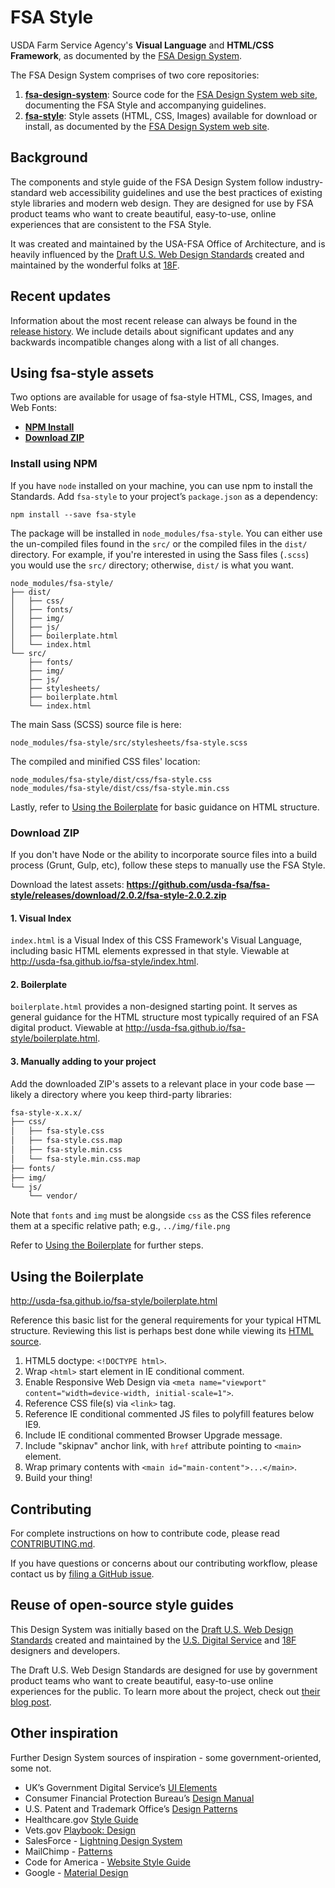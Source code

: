 # FSA Style

USDA Farm Service Agency's **Visual Language** and **HTML/CSS Framework**, as documented by the [FSA Design System](http://usda-fsa.github.io/fsa-design-system/).

The FSA Design System comprises of two core repositories:

1. **[fsa-design-system](https://github.com/USDA-FSA/fsa-style/)**: Source code for the [FSA Design System web site](http://usda-fsa.github.io/fsa-design-system), documenting the FSA Style and accompanying guidelines.
1. **[fsa-style](https://github.com/USDA-FSA/fsa-style/)**: Style assets (HTML, CSS, Images) available for download or install, as documented by the [FSA Design System web site](http://usda-fsa.github.io/fsa-design-system).

## Background

The components and style guide of the FSA Design System follow industry-standard web accessibility guidelines and use the best practices of existing style libraries and modern web design. They are designed for use by FSA product teams who want to create beautiful, easy-to-use,  online experiences that are consistent to the FSA Style.

It was created and maintained by the USA-FSA Office of Architecture, and is heavily influenced by the [Draft U.S. Web Design Standards](https://standards.usa.gov/) created and maintained by the wonderful folks at [18F](https://18f.gsa.gov/).

## Recent updates

Information about the most recent release can always be found in the [release history](https://github.com/USDA-FSA/fsa-style/releases). We include details about significant updates and any backwards incompatible changes along with a list of all changes.

## Using fsa-style assets

Two options are available for usage of fsa-style HTML, CSS, Images, and Web Fonts:

* **[NPM Install](#install-using-npm)**
* **[Download ZIP](#download-zip)**

### Install using NPM

If you have `node` installed on your machine, you can use npm to install the Standards. Add `fsa-style`
to your project’s `package.json` as a dependency:

```shell
npm install --save fsa-style
```

The package will be installed in `node_modules/fsa-style`. You can either use the un-compiled files
found in the `src/` or the compiled files in the `dist/` directory. For example, if you're interested in using the Sass files (`.scss`) you would use the `src/` directory; otherwise, `dist/` is what you want.

```
node_modules/fsa-style/
├── dist/
│   ├── css/
│   ├── fonts/
│   ├── img/
│   ├── js/
│   ├── boilerplate.html
│   └── index.html
└── src/
    ├── fonts/
    ├── img/
    ├── js/
    ├── stylesheets/
    ├── boilerplate.html
    └── index.html
```

The main Sass (SCSS) source file is here:

```
node_modules/fsa-style/src/stylesheets/fsa-style.scss
```

The compiled and minified  CSS files' location:

```
node_modules/fsa-style/dist/css/fsa-style.css
node_modules/fsa-style/dist/css/fsa-style.min.css
```

Lastly, refer to [Using the Boilerplate](#using-the-boilerplate) for basic guidance on HTML structure.

### Download ZIP

If you don't have Node or the ability to incorporate source files into a build process (Grunt, Gulp, etc), follow these steps to manually use the FSA Style.

Download the latest assets: **https://github.com/usda-fsa/fsa-style/releases/download/2.0.2/fsa-style-2.0.2.zip**

#### 1. Visual Index

`index.html` is a Visual Index of this CSS Framework's Visual Language, including basic HTML elements expressed in that style. Viewable at http://usda-fsa.github.io/fsa-style/index.html.

#### 2. Boilerplate

`boilerplate.html` provides a non-designed starting point. It serves as general guidance for the HTML structure most typically required of an FSA digital product. Viewable at
http://usda-fsa.github.io/fsa-style/boilerplate.html.

#### 3. Manually adding to your project

Add the downloaded ZIP's assets to a relevant place in your code base — likely a directory where you keep third-party libraries:

```sh
fsa-style-x.x.x/
├── css/
│   ├── fsa-style.css
│   ├── fsa-style.css.map
│   ├── fsa-style.min.css
│   └── fsa-style.min.css.map
├── fonts/
├── img/
└── js/
    └── vendor/
```

Note that `fonts` and `img` must be alongside `css` as the CSS files reference them at a specific relative path; e.g., `../img/file.png`

Refer to [Using the Boilerplate](#using-the-boilerplate) for further steps.

## Using the Boilerplate

http://usda-fsa.github.io/fsa-style/boilerplate.html

Reference this basic list for the general requirements for your typical HTML structure. Reviewing this list is perhaps best done while viewing its [HTML source](https://github.com/USDA-FSA/fsa-style/blob/master/src/boilerplate.html).

1. HTML5 doctype: `<!DOCTYPE html>`.
1. Wrap `<html>` start element in IE conditional comment.
1. Enable Responsive Web Design via `<meta name="viewport" content="width=device-width, initial-scale=1">`.
1. Reference CSS file(s) via `<link>` tag.
1. Reference IE conditional commented JS files to polyfill features below IE9.
1. Include IE conditional commented Browser Upgrade message.
1. Include "skipnav" anchor link, with `href` attribute pointing to `<main>` element.
1. Wrap primary contents with `<main id="main-content">...</main>`.
1. Build your thing!

## Contributing

For complete instructions on how to contribute code, please read [CONTRIBUTING.md](CONTRIBUTING.md).

If you have questions or concerns about our contributing workflow, please contact us by [filing a GitHub issue](https://github.com/usda=fsa/fsa-style/issues).

## Reuse of open-source style guides

This Design System was initially based on the [Draft U.S. Web Design Standards](https://playbook.cio.gov/designstandards/) created and maintained by the [U.S. Digital Service](https://www.whitehouse.gov/digital/united-states-digital-service) and [18F](https://18f.gsa.gov/) designers and developers.

The Draft U.S. Web Design Standards are designed for use by government product teams who want to create beautiful, easy-to-use online experiences for the public. To learn more about the project, check out [their blog post](https://18f.gsa.gov/2015/09/28/web-design-standards/).

## Other inspiration

Further Design System sources of inspiration - some government-oriented, some not.

* UK’s Government Digital Service’s [UI Elements](http://govuk-elements.herokuapp.com/)
* Consumer Financial Protection Bureau’s [Design Manual](https://cfpb.github.io/design-manual/)
* U.S. Patent and Trademark Office’s [Design Patterns](http://uspto.github.io/designpatterns/)
* Healthcare.gov [Style Guide](http://styleguide.healthcare.gov/)
* Vets.gov [Playbook: Design](https://www.vets.gov/playbook/design/)
* SalesForce - [Lightning Design System](https://www.lightningdesignsystem.com/)
* MailChimp - [Patterns](http://ux.mailchimp.com/patterns)
* Code for America - [Website Style Guide](https://style.codeforamerica.org/)
* Google - [Material Design](https://material.google.com/)
